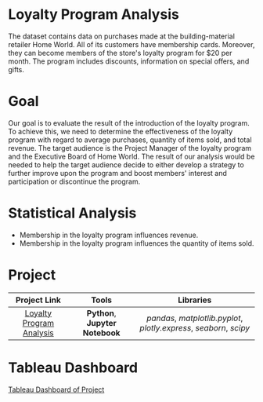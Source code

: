 # Loyalty Program Analysis
The dataset contains data on purchases made at the building-material retailer Home World. All of its customers have membership cards. Moreover, they can become members of the store's loyalty program for $20 per month. The program includes discounts, information on special offers, and gifts. 

# Goal
Our goal is to evaluate the result of the introduction of the loyalty program. To achieve this, we need to determine the effectiveness of the loyalty program with regard to average purchases, quantity of items sold, and total revenue.
The target audience is the Project Manager of the loyalty program and the Executive Board of Home World.
The result of our analysis would be needed to help the target audience decide to either develop a strategy to further improve upon the program and boost members' interest and participation or discontinue the program.

# Statistical Analysis
- Membership in the loyalty program influences revenue.
- Membership in the loyalty program influences the quantity of items sold.

# Project
| Project Link          | Tools                 | Libraries            |
|:----------------------:|:---------------------------:|:---------------------------:|
| [Loyalty Program Analysis](loyalty_pogram_analysis) | **Python**, **Jupyter Notebook** | *pandas*, *matplotlib.pyplot*, *plotly.express*, *seaborn*, *scipy* |

# Tableau Dashboard
[Tableau Dashboard of Project](https://public.tableau.com/app/profile/gladys7701/viz/FinalProject_16847734147640/DashboardofFinalProject?publish=yes)

